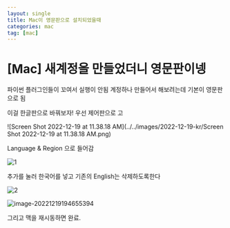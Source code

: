 ```yaml
---
layout: single
title: Mac이 영문판으로 설치되었을때
categories: mac
tag: [mac]
---
```


# [Mac] 새계정을 만들었더니 영문판이넹

파이썬 플러그인들이 꼬여서 실행이 안됨 계정하나 만들어서 해보려는데 기본이 영문판으로 됨

이걸 한글판으로 바꿔보자! 우선 제어판으로 고

![Screen Shot 2022-12-19 at 11.38.18 AM](../../images/2022-12-19-kr/Screen Shot 2022-12-19 at 11.38.18 AM.png)

Language & Region 으로 들어감

![1](../../images/2022-12-19-kr/1.jpg)

추가를 눌러 한국어를 넣고 기존의 English는 삭제하도록한다

![2](../../images/2022-12-19-kr/2.jpg)

![image-20221219194655394](../../images/2022-12-19-kr/image-20221219194655394.png)

그리고 맥을 재시동하면 완료.
